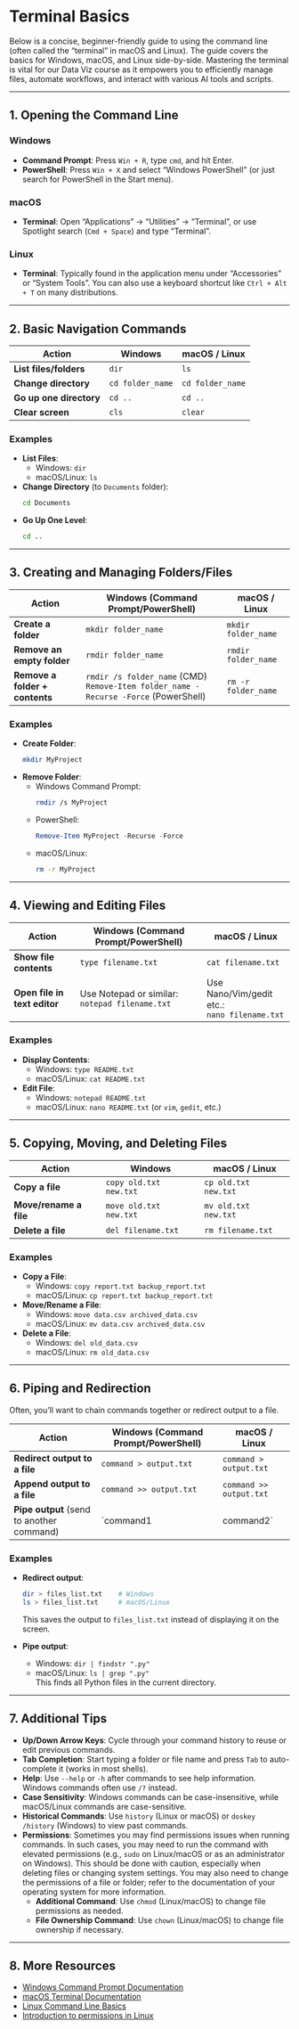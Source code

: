 # Terminal Basics
Below is a concise, beginner-friendly guide to using the command line (often called the “terminal” in macOS and Linux). The guide covers the basics for Windows, macOS, and Linux side-by-side. Mastering the terminal is vital for our Data Viz course as it empowers you to efficiently manage files, automate workflows, and interact with various AI tools and scripts.

---

## 1. Opening the Command Line

### Windows
- **Command Prompt**: Press `Win + R`, type `cmd`, and hit Enter.  
- **PowerShell**: Press `Win + X` and select “Windows PowerShell” (or just search for PowerShell in the Start menu).

### macOS
- **Terminal**: Open “Applications” → “Utilities” → “Terminal”, or use Spotlight search (`Cmd + Space`) and type “Terminal”.

### Linux
- **Terminal**: Typically found in the application menu under “Accessories” or “System Tools”. You can also use a keyboard shortcut like `Ctrl + Alt + T` on many distributions.

---

## 2. Basic Navigation Commands

| Action                  | Windows              | macOS / Linux  |
|-------------------------|----------------------|----------------|
| **List files/folders** | `dir`               | `ls`           |
| **Change directory**   | `cd folder_name`    | `cd folder_name` |
| **Go up one directory**| `cd ..`             | `cd ..`        |
| **Clear screen**       | `cls`               | `clear`        |

### Examples
- **List Files**:  
    - Windows: `dir`  
    - macOS/Linux: `ls`  
- **Change Directory** (to `Documents` folder):  
  ```bash
  cd Documents
  ```
- **Go Up One Level**:  
  ```bash
  cd ..
  ```

---

## 3. Creating and Managing Folders/Files

| Action                         | Windows (Command Prompt/PowerShell) | macOS / Linux  |
|--------------------------------|-------------------------------------|----------------|
| **Create a folder**            | `mkdir folder_name`                 | `mkdir folder_name` |
| **Remove an empty folder**     | `rmdir folder_name`                 | `rmdir folder_name` |
| **Remove a folder + contents** | `rmdir /s folder_name` (CMD) <br> `Remove-Item folder_name -Recurse -Force` (PowerShell) | `rm -r folder_name` |

### Examples
- **Create Folder**:  
  ```bash
  mkdir MyProject
  ```
- **Remove Folder**:  
    - Windows Command Prompt:
      ```bash
      rmdir /s MyProject
      ```
    - PowerShell:
      ```powershell
      Remove-Item MyProject -Recurse -Force
      ```
    - macOS/Linux:
      ```bash
      rm -r MyProject
      ```

---

## 4. Viewing and Editing Files

| Action                           | Windows (Command Prompt/PowerShell) | macOS / Linux              |
|----------------------------------|-------------------------------------|----------------------------|
| **Show file contents**           | `type filename.txt`                 | `cat filename.txt`         |
| **Open file in text editor**     | Use Notepad or similar: <br> `notepad filename.txt` | Use Nano/Vim/gedit etc.: <br> `nano filename.txt` |

### Examples
- **Display Contents**:
    - Windows: `type README.txt`
    - macOS/Linux: `cat README.txt`
- **Edit File**:
    - Windows: `notepad README.txt`
    - macOS/Linux: `nano README.txt` (or `vim`, `gedit`, etc.)

---

## 5. Copying, Moving, and Deleting Files

| Action                       | Windows                  | macOS / Linux  |
|------------------------------|--------------------------|----------------|
| **Copy a file**             | `copy old.txt new.txt`   | `cp old.txt new.txt`   |
| **Move/rename a file**      | `move old.txt new.txt`   | `mv old.txt new.txt`   |
| **Delete a file**           | `del filename.txt`       | `rm filename.txt`      |

### Examples
- **Copy a File**:  
    - Windows: `copy report.txt backup_report.txt`
    - macOS/Linux: `cp report.txt backup_report.txt`
- **Move/Rename a File**:  
    - Windows: `move data.csv archived_data.csv`
    - macOS/Linux: `mv data.csv archived_data.csv`
- **Delete a File**:  
    - Windows: `del old_data.csv`
    - macOS/Linux: `rm old_data.csv`

---

## 6. Piping and Redirection

Often, you’ll want to chain commands together or redirect output to a file.

| Action                        | Windows (Command Prompt/PowerShell) | macOS / Linux    |
|-------------------------------|--------------------------------------|------------------|
| **Redirect output to a file** | `command > output.txt`              | `command > output.txt` |
| **Append output to a file**   | `command >> output.txt`             | `command >> output.txt` |
| **Pipe output** (send to another command) | `command1 | command2` | `command1 \| command2` |

### Examples
- **Redirect output**:  
    ```bash
    dir > files_list.txt    # Windows
    ls > files_list.txt     # macOS/Linux
    ```
    This saves the output to `files_list.txt` instead of displaying it on the screen.
  
- **Pipe output**:  
    - Windows: `dir | findstr ".py"`  
    - macOS/Linux: `ls | grep ".py"`  
    This finds all Python files in the current directory.

---

## 7. Additional Tips

- **Up/Down Arrow Keys**: Cycle through your command history to reuse or edit previous commands.  
- **Tab Completion**: Start typing a folder or file name and press `Tab` to auto-complete it (works in most shells).  
- **Help**: Use `--help` or `-h` after commands to see help information. Windows commands often use `/?` instead.
- **Case Sensitivity**: Windows commands can be case-insensitive, while macOS/Linux commands are case-sensitive.
- **Historical Commands**: Use `history` (Linux or macOS) or `doskey /history` (Windows) to view past commands.
- **Permissions**: Sometimes you may find permissions issues when running commands. In such cases, you may need to run the command with elevated permissions (e.g., `sudo` on Linux/macOS or as an administrator on Windows). This should be done with caution, especially when deleting files or changing system settings. You may also need to change the permissions of a file or folder; refer to the documentation of your operating system for more information.
    - **Additional Command**: Use `chmod` (Linux/macOS) to change file permissions as needed.
    - **File Ownership Command**: Use `chown` (Linux/macOS) to change file ownership if necessary.

---


## 8. More Resources
- [Windows Command Prompt Documentation](https://docs.microsoft.com/en-us/windows-server/administration/windows-commands/windows-commands)
- [macOS Terminal Documentation](https://support.apple.com/guide/terminal/welcome/mac)
- [Linux Command Line Basics](https://ubuntu.com/tutorials/command-line-for-beginners#1-overview)
- [Introduction to permissions in Linux](https://servicenow.iu.edu/kb?id=kb_article_view&sysparm_article=KB0023940)
  

